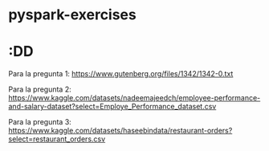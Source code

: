 # pyspark-exercises

# :DD

Para la pregunta 1:
https://www.gutenberg.org/files/1342/1342-0.txt

Para la pregunta 2:
https://www.kaggle.com/datasets/nadeemajeedch/employee-performance-and-salary-dataset?select=Employe_Performance_dataset.csv

Para la pregunta 3:
https://www.kaggle.com/datasets/haseebindata/restaurant-orders?select=restaurant_orders.csv